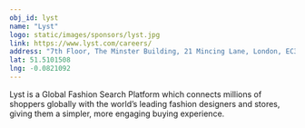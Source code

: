 ```yaml
---
obj_id: lyst
name: "Lyst"
logo: static/images/sponsors/lyst.jpg
link: https://www.lyst.com/careers/
address: "7th Floor, The Minster Building, 21 Mincing Lane, London, EC3R 7AG"
lat: 51.5101508
lng: -0.0821092
---
```

Lyst is a Global Fashion Search Platform which connects millions of shoppers globally
with the world’s leading fashion designers and stores, giving them a simpler, more engaging buying experience.
